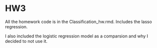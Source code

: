 # HW3

All the homework code is in the Classification_hw.rmd. Includes the lasso regression.

I also included the logistic regression model as a comparsion and why I decided to not use it.
